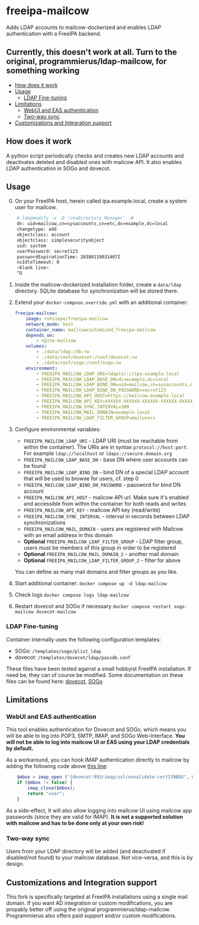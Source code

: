 # freeipa-mailcow

Adds LDAP accounts to mailcow-dockerized and enables LDAP authentication with a FreeIPA backend.

## Currently, this doesn't work at all. Turn to the original, programmierus/ldap-mailcow, for something working

* [How does it work](#how-does-it-work)
* [Usage](#usage)
  * [LDAP Fine-tuning](#ldap-fine-tuning)
* [Limitations](#limitations)
  * [WebUI and EAS authentication](#webui-and-eas-authentication)
  * [Two-way sync](#two-way-sync)
* [Customizations and Integration support](#customizations-and-integration-support)

## How does it work

A python script periodically checks and creates new LDAP accounts and deactivates deleted and disabled ones with mailcow API. It also enables LDAP authentication in SOGo and dovecot.

## Usage

0. On your FreeIPA host, herein called ipa.example.local, create a system user for mailcow.

```bash
    # ldapmodify -x -D 'cn=Directory Manager' -W
    dn: uid=mailcow,cn=sysaccounts,cn=etc,dc=example,dc=local
    changetype: add
    objectclass: account
    objectclass: simplesecurityobject
    uid: system
    userPassword: secret123
    passwordExpirationTime: 20380119031407Z
    nsIdleTimeout: 0
    <blank line>
    ^D
```

1. Inside the mailcow-dockerized installation folder, create a `data/ldap` directory. SQLite database for synchronization will be stored there.
2. Extend your `docker-compose.override.yml` with an additional container:

    ```yaml
    freeipa-mailcow:
        image: rohsiepe/freeipa-mailcow
        network_mode: host
        container_name: mailcowcustomized_freeipa-mailcow
        depends_on:
            - nginx-mailcow
        volumes:
            - ./data/ldap:/db:rw
            - ./data/conf/dovecot:/conf/dovecot:rw
            - ./data/conf/sogo:/conf/sogo:rw
        environment:
            - FREEIPA_MAILCOW_LDAP_URI=ldap(s)://ipa.example.local
            - FREEIPA_MAILCOW_LDAP_BASE_DN=dc=example,dc=local
            - FREEIPA_MAILCOW_LDAP_BIND_DN=uid=mailcow,cn=sysaccounts,cn=etc,dc=example,dc=local
            - FREEIPA_MAILCOW_LDAP_BIND_DN_PASSWORD=secret123
            - FREEIPA_MAILCOW_API_HOST=https://mailcow.example.local
            - FREEIPA_MAILCOW_API_KEY=XXXXXX-XXXXXX-XXXXXX-XXXXXX-XXXXXX
            - FREEIPA_MAILCOW_SYNC_INTERVAL=300
            - FREEIPA_MAILCOW_MAIL_DOMAIN=example.local
            - FREEIPA_MAILCOW_LDAP_FILTER_GROUP=mailusers

    ```

3. Configure environmental variables:

    * `FREEIPA_MAILCOW_LDAP_URI` - LDAP URI (must be reachable from within the container). The URIs are in syntax `protocol://host:port`. For example `ldap://localhost` or `ldaps://secure.domain.org`
    * `FREEIPA_MAILCOW_LDAP_BASE_DN` - base DN where user accounts can be found
    * `FREEIPA_MAILCOW_LDAP_BIND_DN` - bind DN of a special LDAP account that will be used to browse for users, cf. step 0
    * `FREEIPA_MAILCOW_LDAP_BIND_DN_PASSWORD` - password for bind DN account
    * `FREEIPA_MAILCOW_API_HOST` - mailcow API url. Make sure it's enabled and accessible from within the container for both reads and writes
    * `FREEIPA_MAILCOW_API_KEY` - mailcow API key (read/write)
    * `FREEIPA_MAILCOW_SYNC_INTERVAL` - interval in seconds between LDAP synchronizations
    * `FREEIPA_MAILCOW_MAIL_DOMAIN` - users are registered with Mailcow with an email address in this domain
    * **Optional** `FREEIPA_MAILCOW_LDAP_FILTER_GROUP` - LDAP filter group, users must be members of this group in order to be registered
    * **Optional** `FREEIPA_MAILCOW_MAIL_DOMAIN_2` - another mail domain
    * **Optional** `FREEIPA_MAILCOW_LDAP_FILTER_GROUP_2` - filter for above

    You can define as many mail domains and filter groups as you like.

4. Start additional container: `docker compose up -d ldap-mailcow`
5. Check logs `docker compose logs ldap-mailcow`
6. Restart dovecot and SOGo if necessary `docker compose restart sogo-mailcow dovecot-mailcow`

### LDAP Fine-tuning

Container internally uses the following configuration templates:

* SOGo: `/templates/sogo/plist_ldap`
* dovecot: `/templates/dovecot/ldap/passdb.conf`

These files have been tested against a small hobbyist FreeIPA installation. If need be, they can of course be modified. Some documentation on these files can be found here: [dovecot](https://doc.dovecot.org/configuration_manual/authentication/ldap/), [SOGo](https://sogo.nu/files/docs/SOGoInstallationGuide.html#_authentication_using_ldap)

## Limitations

### WebUI and EAS authentication

This tool enables authentication for Dovecot and SOGo, which means you will be able to log into POP3, SMTP, IMAP, and SOGo Web-Interface. **You will not be able to log into mailcow UI or EAS using your LDAP credentials by default.**

As a workaround, you can hook IMAP authentication directly to mailcow by adding the following code above [this line](https://github.com/mailcow/mailcow-dockerized/blob/48b74d77a0c39bcb3399ce6603e1ad424f01fc3e/data/web/inc/functions.inc.php#L608):

```php
    $mbox = imap_open ("{dovecot:993/imap/ssl/novalidate-cert}INBOX", $user, $pass);
    if ($mbox != false) {
        imap_close($mbox);
        return "user";
    }
```

As a side-effect, It will also allow logging into mailcow UI using mailcow app passwords (since they are valid for IMAP). **It is not a supported solution with mailcow and has to be done only at your own risk!**

### Two-way sync

Users from your LDAP directory will be added (and deactivated if disabled/not found) to your mailcow database. Not vice-versa, and this is by design.

## Customizations and Integration support

This fork is specifically targeted at FreeIPA installations using a single mail domain. If you want AD integration or custom modifications, you are propably better off using the original programmierus/ldap-mailcow. Programmierus also offers paid support and/or custom modifications. 

